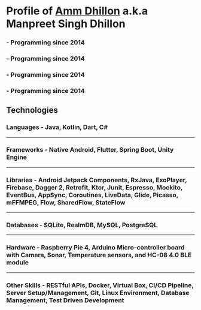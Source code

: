 # **Profile of [Amm Dhillon](https://ammdhillon.com "My Blog") a.k.a Manpreet Singh Dhillon**

### - Programming since 2014
### - Programming since 2014
### - Programming since 2014
### - Programming since 2014

## **Technologies**
### **Languages -** Java, Kotlin, Dart, C#
---
### **Frameworks -** Native Android, Flutter, Spring Boot, Unity Engine
---
### **Libraries -** Android Jetpack Components, RxJava, ExoPlayer, Firebase, Dagger 2, Retrofit, Ktor, Junit, Espresso, Mockito, EventBus, AppSync, Coroutines, LiveData, Glide, Picasso, mFFMPEG, Flow, SharedFlow, StateFlow
---
### **Databases -** SQLite, RealmDB, MySQL, PostgreSQL
---
### **Hardware -** Raspberry Pie 4, Arduino Micro-controller board with Camera, Sonar, Temperature sensors, and HC-08 4.0 BLE module
---
### **Other Skills -** RESTful APIs, Docker, Virtual Box, CI/CD Pipeline, Server Setup/Management, Git, Linux Environment, Database Management, Test Driven Development